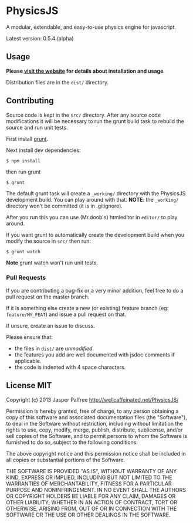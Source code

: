 # PhysicsJS

A modular, extendable, and easy-to-use physics engine for javascript.

Latest version: 0.5.4 (alpha)

## Usage

**Please [visit the website](http://wellcaffeinated.net/PhysicsJS/) for
details about installation and usage**.

Distribution files are in the `dist/` directory.

## Contributing

Source code is kept in the `src/` directory. After any source code
modifications it will be necessary to run the grunt build task to
rebuild the source and run unit tests.

First install [grunt](http://gruntjs.com/).

Next install dev dependencies:

    $ npm install

then run grunt

    $ grunt

The default grunt task will create a `_working/` directory with the
PhysicsJS development build. You can play around with that. 
**NOTE**: the `_working/` directory won't be committed
(it is in .gitignore).

After you run this you can use (Mr.doob's) htmleditor in `editor/` to play around.

If you want grunt to automatically create the development build
when you modify the source in `src/` then run:

    $ grunt watch

**Note** grunt watch won't run unit tests.

### Pull Requests

If you are contributing a bug-fix or a very minor addition, feel free to
do a pull request on the master branch.

If it is something else create a new (or existing) feature branch (eg: `feature/MY_FEAT`)
and issue a pull request on that.

If unsure, create an issue to discuss.

Please ensure that:

* the files in `dist/` are _unmodified_.
* the features you add are well documented with jsdoc comments if applicable.
* the code is indented with 4 space characters.

## License MIT

Copyright (c) 2013 Jasper Palfree http://wellcaffeinated.net/PhysicsJS/

Permission is hereby granted, free of charge, to any person obtaining
a copy of this software and associated documentation files (the
"Software"), to deal in the Software without restriction, including
without limitation the rights to use, copy, modify, merge, publish,
distribute, sublicense, and/or sell copies of the Software, and to
permit persons to whom the Software is furnished to do so, subject to
the following conditions:

The above copyright notice and this permission notice shall be
included in all copies or substantial portions of the Software.

THE SOFTWARE IS PROVIDED "AS IS", WITHOUT WARRANTY OF ANY KIND,
EXPRESS OR IMPLIED, INCLUDING BUT NOT LIMITED TO THE WARRANTIES OF
MERCHANTABILITY, FITNESS FOR A PARTICULAR PURPOSE AND
NONINFRINGEMENT. IN NO EVENT SHALL THE AUTHORS OR COPYRIGHT HOLDERS BE
LIABLE FOR ANY CLAIM, DAMAGES OR OTHER LIABILITY, WHETHER IN AN ACTION
OF CONTRACT, TORT OR OTHERWISE, ARISING FROM, OUT OF OR IN CONNECTION
WITH THE SOFTWARE OR THE USE OR OTHER DEALINGS IN THE SOFTWARE.
